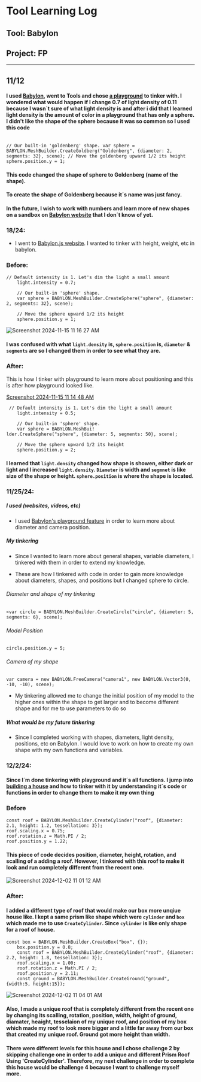 # Tool Learning Log

## Tool: Babylon

## Project: FP

---
## 11/12
#### I used [Babylon](https://www.babylonjs.com/), went to Tools and chose [a playground](https://playground.babylonjs.com/) to tinker with. I wondered what would happen if I change 0.7 of light density of 0.11 because I wasn´t sure of what light density is and after i did that I learned light density is the amount of color in a playground that has only a sphere. I didn't like the shape of the sphere because it was so common so I used this code 

```

// Our built-in 'goldenberg' shape. var sphere = BABYLON.MeshBuilder.CreateGoldberg("Goldenberg", {diameter: 2, segments: 32}, scene); // Move the goldenberg upward 1/2 its height sphere.position.y = 1;

```

#### This code changed the shape of sphere to Goldenberg (name of the shape).

#### To create the shape of Goldenberg because it´s name was just fancy. 

#### In the future, I wish to work with numbers and learn more of new shapes on a sandbox on [Babylon website](https://www.babylonjs.com/) that I don´t know of yet.

### 18/24:
* I went to [Babylon.js website](https://www.babylonjs.com/). I wanted to tinker with height, weight, etc in babylon.

### Before:

```
// Default intensity is 1. Let's dim the light a small amount
    light.intensity = 0.7;

    // Our built-in 'sphere' shape.
    var sphere = BABYLON.MeshBuilder.CreateSphere("sphere", {diameter: 2, segments: 32}, scene);

    // Move the sphere upward 1/2 its height
    sphere.position.y = 1;
```
  ![Screenshot 2024-11-15 11 16 27 AM](https://github.com/user-attachments/assets/2844e9f1-8362-4ce9-9a64-628b8e180f43)

#### I was confused with what `light.density` is, `sphere.position` is, `diameter` & `segments` are so I changed them in order to see what they are.

### After:
This is how I tinker with playground to learn more about positioning and this is after how playground looked like. 

[Screenshot 2024-11-15 11 14 48 AM](https://github.com/user-attachments/assets/6a006926-f853-48c8-860b-d99b6385a82a)

```
 // Default intensity is 1. Let's dim the light a small amount
    light.intensity = 0.5;

    // Our built-in 'sphere' shape.
    var sphere = BABYLON.MeshBui!
lder.CreateSphere("sphere", {diameter: 5, segments: 50}, scene);

    // Move the sphere upward 1/2 its height
    sphere.position.y = 2;
```
#### I learned that `light.density` changed how shape is showen, either dark or light and I increased `light.density`. `Diameter` is width and `segmnet` is like size of the shape or height. `sphere.position` is where the shape is located.

### 11/25/24:

##### I used (websites, videos, etc)

* I used [Babylon's playground feature](https://playground.babylonjs.com/) in order to learn more about diameter and camera position. 

##### My tinkering 

* Since I wanted to learn more about general shapes, variable diameters, I tinkered with them in order to extend my knowledge. 

* These are how I tinkered with code in order to gain more knowledge about diameters, shapes, and positions but I changed sphere to circle. 

###### Diameter and shape of my tinkering 

```JS
<var circle = BABYLON.MeshBuilder.CreateCircle("circle", {diameter: 5, segments: 6}, scene);
```

###### Model Position

```JS
circle.position.y = 5;
```

###### Camera of my shape

```JS
var camera = new BABYLON.FreeCamera("camera1", new BABYLON.Vector3(0, -10, -10), scene);
```


* My tinkering allowed me to change the initial position of my model to the higher ones within the shape to get larger and to become different shape and for me to use parameters to do so

##### What would be my future tinkering 

* Since I completed working with shapes, diameters, light density, positions, etc on Babylon. I would love to work on how to create my own shape with my own functions and variables. 

### 12/2/24:

#### Since I´m done tinkering with playground and it´s all functions. I jump into [building a house](https://doc.babylonjs.com/features/introductionToFeatures/chap2/variation/) and how to tinker with it by understanding it´s code or functions in order to change them to make it my own thing

### Before
```JS
const roof = BABYLON.MeshBuilder.CreateCylinder("roof", {diameter: 2.1, height: 1.2, tessellation: 3});
roof.scaling.x = 0.75;
roof.rotation.z = Math.PI / 2;
roof.position.y = 1.22;
```
#### This piece of code decides position, diameter, height, rotation, and scalling of a adding a roof. However, I tinkered with this roof to make it look and run completely different from the recent one. 

![Screenshot 2024-12-02 11 01 12 AM](https://github.com/user-attachments/assets/96986f8e-06eb-4e2a-b5d5-014603102275)

### After:

#### I added a different type of roof that would make our box more unqiue house like. I kept a same prism like shape which were `cylinder` and `box` which made me to use `CreateCylinder`. Since `cylinder` is like only shape for a roof of house. 
```JS
const box = BABYLON.MeshBuilder.CreateBox("box", {});
    box.position.y = 0.8;
    const roof = BABYLON.MeshBuilder.CreateCylinder("roof", {diameter: 2.2, height: 1.8, tessellation: 3});
    roof.scaling.x = 1.00;
    roof.rotation.z = Math.PI / 2;
    roof.position.y = 2.11;
    const ground = BABYLON.MeshBuilder.CreateGround("ground", {width:5, height:15});
```
![Screenshot 2024-12-02 11 04 01 AM](https://github.com/user-attachments/assets/9c48c2b8-677d-4288-9adc-e345e0023405)

#### Also, I made a unique roof that is completely different from the recent one by changing its scalling, rotation, position, width, height of ground, diamater, heaight, tesselaion of my unique roof, and position of my box which made my roof to look more bigger and a little far away from our box that created my unique roof. Ground got more height than width.

#### There were different levels for this house and I chose challenge 2 by skipping challenge one in order to add a  unique and different Prism Roof Using 'CreateCylinder'. Therefore, my next challenge in order to complete this house would be challenge 4 because I want to challenge myself more. 
<!-- 
* Links you used today (websites, videos, etc)
* Things you tried, progress you made, etc
* Challenges, a-ha moments, etc
* Questions you still have
* What you're going to try next
-->
